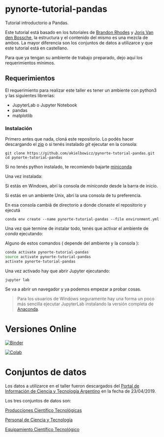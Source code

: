 # pynorte-tutorial-pandas
Tutorial introductorio a Pandas. 

Este tutorial está basado en los tutoriales de [Brandon Rhodes](https://github.com/brandon-rhodes/pycon-pandas-tutorial.git) y [Joris Van den Bossche](https://github.com/jorisvandenbossche/pandas-tutorial), la estructura y el contenido del mismo es una mezcla de ambos. La mayor diferencia son los conjuntos de datos a utilizarce y que este tutorial está en castellano.

Para que ya tengan su ambiente de trabajo preparado, dejo aquí los requerimientos mínimos.


## Requerimientos

El requerimiento para realizar este taller es tener un ambiente con python3 y las siguientes librerías:

 - JupyterLab o Jupyter Notebook
 - pandas
 - matplotlib

### Instalación

Primero antes que nada, cloná este repositorio. Lo podés hacer descargando el [zip](https://github.com/akielbowicz/pynorte-tutorial-pandas/archive/master.zip) o si tenés instalado _git_ ejecutar en la consola:

```
git clone https://github.com/akielbowicz/pynorte-tutorial-pandas.git
cd pynorte-tutorial-pandas
```

Si no tenés python instalado, te recomiendo bajarte [miniconda](https://conda.io/miniconda.html)

Una vez instalada:

Si estás en Windows, abrí la consola de *miniconda* desde la barra de inicio.

Si estás en un ambiente Unix, abrí la una consola de tu preferencia.
 
En esa consola cambiá de directorio a donde clonaste el repositorio y ejecutá
 
```
conda env create --name pynorte-tutorial-pandas --file environment.yml
```

Una vez que termine de instalar todo, tenés que activar el ambiente de *conda* ejecutando:

Alguno de estos comandos ( depende del ambiente y la consola ):

```bash
conda activate pynorte-tutorial-pandas
source activate pynorte-tutorial-pandas
activate pynorte-tutorial-pandas
```

Una vez activado hay que abrir Jupyter ejecutando:

`jupyter lab`

Se va a abrir un navegador y ya podemos empezar a probar cosas.


> Para los usuarios de Windows seguramente hay una forma un poco más sencilla ejecutar JupyterLab
> instalando la versión completa de [Anaconda](https://conda.io/docs/user-guide/install/windows.html).


# Versiones Online

[![Binder](https://mybinder.org/badge_logo.svg)](https://mybinder.org/v2/gh/akielbowicz/pynorte-tutorial-pandas.git/master)

[![Colab](https://colab.research.google.com/assets/colab-badge.svg)](https://colab.research.google.com/github/akielbowicz/pynorte-tutorial-pandas/blob/master/notebooks/Indice.ipynb)

# Conjuntos de datos

Los datos a utilizarce en el taller fueron descargados del [Portal de Información de Ciencia y Tecnología Argentino](https://datasets.datos.mincyt.gob.ar) en la fecha de 23/04/2019.

Los tres conjuntos de datos son:

[Producciones Científico Tecnológicas](https://datasets.datos.mincyt.gob.ar/dataset/producciones-cientifico-tecnologicas)

[Personal de Ciencia y Tecnología](https://datasets.datos.mincyt.gob.ar/dataset/personal-de-ciencia-y-tecnologia)

[Equipamiento Científico Tecnológico](https://datasets.datos.mincyt.gob.ar/dataset/equipamiento-cientifico-tecnologico)
